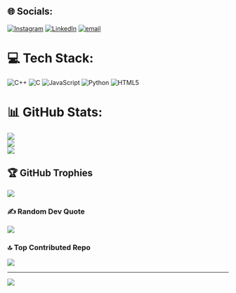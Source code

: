
## 🌐 Socials:
[![Instagram](https://img.shields.io/badge/Instagram-%23E4405F.svg?logo=Instagram&logoColor=white)](https://instagram.com/kunnnaaaalll) [![LinkedIn](https://img.shields.io/badge/LinkedIn-%230077B5.svg?logo=linkedin&logoColor=white)](https://linkedin.com/in/kunal-verma-37a1a335b) [![email](https://img.shields.io/badge/Email-D14836?logo=gmail&logoColor=white)](mailto:kunal07verma@gmail.com) 

# 💻 Tech Stack:
![C++](https://img.shields.io/badge/c++-%2300599C.svg?style=for-the-badge&logo=c%2B%2B&logoColor=white) ![C](https://img.shields.io/badge/c-%2300599C.svg?style=for-the-badge&logo=c&logoColor=white) ![JavaScript](https://img.shields.io/badge/javascript-%23323330.svg?style=for-the-badge&logo=javascript&logoColor=%23F7DF1E) ![Python](https://img.shields.io/badge/python-3670A0?style=for-the-badge&logo=python&logoColor=ffdd54) ![HTML5](https://img.shields.io/badge/html5-%23E34F26.svg?style=for-the-badge&logo=html5&logoColor=white)
# 📊 GitHub Stats:
![](https://github-readme-stats.vercel.app/api?username=kunnnaaalll&theme=dark&hide_border=false&include_all_commits=true&count_private=false)<br/>
![](https://nirzak-streak-stats.vercel.app/?user=kunnnaaalll&theme=dark&hide_border=false)<br/>
![](https://github-readme-stats.vercel.app/api/top-langs/?username=kunnnaaalll&theme=dark&hide_border=false&include_all_commits=true&count_private=false&layout=compact)

## 🏆 GitHub Trophies
![](https://github-profile-trophy.vercel.app/?username=kunnnaaalll&theme=radical&no-frame=false&no-bg=true&margin-w=4)

### ✍️ Random Dev Quote
![](https://quotes-github-readme.vercel.app/api?type=horizontal&theme=radical)

### 🔝 Top Contributed Repo
![](https://github-contributor-stats.vercel.app/api?username=kunnnaaalll&limit=5&theme=dark&combine_all_yearly_contributions=true)

---
[![](https://visitcount.itsvg.in/api?id=kunnnaaalll&icon=0&color=0)](https://visitcount.itsvg.in)

<!-- Proudly created with GPRM ( https://gprm.itsvg.in ) -->
